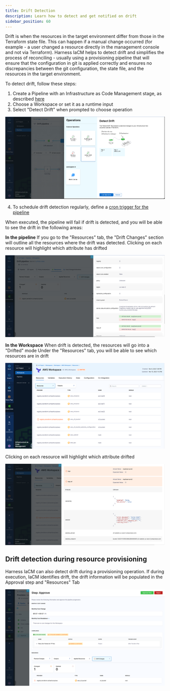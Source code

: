 ```yaml
---
title: Drift Detection 
description: Learn how to detect and get notified on drift 
sidebar_position: 60
---
```



Drift is when the resources in the target environment differ from those in the Terraform state file. This can happen if a manual change occurred (for example - a user changed a resource directly in the management console and not via Terraform). 
Harness IaCM helps to detect drift and simplifies the process of reconciling - usually using a provisioning pipeline that will ensure that the configuration in git is applied correctly and ensures no discrepancies between the git configuration, the state file, and the resources in the target environment.

To detect drift, follow these steps:

1. Create a Pipeline with an Infrastructure as Code Management stage, as described [here](https://developer.harness.io/docs/infra-as-code-management/pipelines/operations/provision-workspace/)
2. Choose a Workspace or set it as a runtime input
3. Select "Detect Drift" when prompted to choose operation

![Resources](./static/drift-pipeline.png)

4. To schedule drift detection regularly, define a [cron trigger for the pipeline](https://developer.harness.io/docs/platform/triggers/schedule-pipelines-using-cron-triggers/)

When executed, the pipeline will fail if drift is detected, and you will be able to see the drift in the following areas:

**In the pipeline** If you go to the "Resources" tab, the "Drift Changes" section will outline all the resources where the drift was detected. Clicking on each resource will highlight which attribute has drifted

![Resources](./static/drift-pipeline-detected.png) 

**In the Workspace** When drift is detected, the resources will go into a "Drifted" mode 
Under the "Resources" tab, you will be able to see which resources are in drift

![Resources](./static/Workspace-drift.png) 

Clicking on each resource will highlight which attribute drifted

![Resources](./static/Workspace-drift-attributes.png) 

## Drift detection during resource provisioning 
Harness IaCM can also detect drift during a provisioning operation. If during execution, IaCM identifies drift, the drift information will be populated in the Approval step and "Resources" Tab

![Resources](./static/provision-drift.png) 